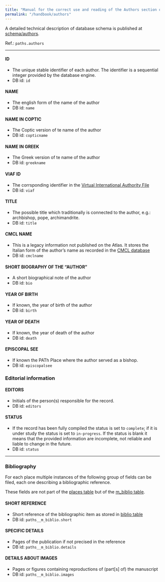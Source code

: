 ```yaml
---
title: "Manual for the correct use and reading of the Authors section of PAThs database"
permalink: "/handbook/authors"
---
```


A detailed technical description of database schema is published at [schema/authors](../schema/authors).


Ref.: `paths.authors`

---

#### ID
- The unique stable identifier of each author. The identifier is a sequential integer provided by the database engine.
- DB id: `id`

#### NAME
- The english form of the name of the author
- DB id: `name`

#### NAME IN COPTIC
- The Coptic version of te name of the author
- DB id: `copticname`

#### NAME IN GREEK
- The Greek version of te name of the author
- DB id: `greekname`

#### VIAF ID
- The corrsponding identifier in the [Virtual International Authority File](http://viaf.org/)
- DB id: `viaf`

#### TITLE
- The possible title which traditionally is connected to the author, e.g.: archbishop, pope, archimandrite.
- DB id: `title`

#### CMCL NAME
- This is a legacy information not published on the Atlas. It stores the Italian form of the author’s name as recorded in the [CMCL database](http://www.cmcl.it/)
- DB id: `cmclname`

#### SHORT BIOGRAPHY OF THE “AUTHOR”
- A short biographical note of the author
- DB id: `bio`

#### YEAR OF BIRTH
- If known, the year of birth of the author
- DB id: `birth`

#### YEAR OF DEATH
- If known, the year of death of the author
- DB id: `death`

#### EPISCOPAL SEE
- If known the PATh Place where the author served as a bishop.
- DB id: `episcopalsee`


### Editorial information


#### EDITORS
- Initials of the person(s) responsible for the record.
- DB id: `editors`

#### STATUS
- If the record has been fully compiled the status is set to `complete`; if it is under study the status is set to `in-progress`. If the status is blank it means that the provided information are incomplete, not reliable and liable to change in the future.
- DB id: `status`

---

### Bibliography
For each place multiple instances of the following group of fields can be filed, each one describing a bibliographic reference.

These fields are not part of the [places table](/schema/places) but of the [m_biblio table](/schema/m_biblio).

#### SHORT REFERENCE
- Short reference of the bibliographic item as stored in [biblio table](biblio)
- DB id: `paths__m_biblio.short`

#### SPECIFIC DETAILS
- Pages of the publication if not precised in the reference
- DB id: `paths__m_biblio.details`

#### DETAILS ABOUT IMAGES
- Pages or figures containing reproductions of (part[s] of) the manuscript
- DB id: `paths__m_biblio.images`